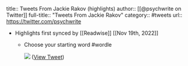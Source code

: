 title:: Tweets From Jackie Rakov (highlights)
author:: [[@psychwrite on Twitter]]
full-title:: "Tweets From Jackie Rakov"
category:: #tweets
url:: https://twitter.com/psychwrite

- Highlights first synced by [[Readwise]] [[Nov 19th, 2022]]
	- Choose your starting word #wordle 
	  
	  ![](https://pbs.twimg.com/media/FKN7eO2UUAEZ_KF.jpg) ([View Tweet](https://twitter.com/psychwrite/status/1487168067868057601))